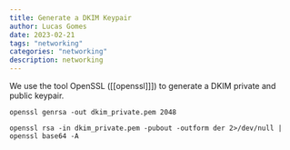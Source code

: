 ```yaml
---
title: Generate a DKIM Keypair
author: Lucas Gomes
date: 2023-02-21
tags: "networking"
categories: "networking"
description: networking
---
```

We use the tool OpenSSL ([[openssl]]]) to generate a DKIM private and public keypair.

`openssl genrsa -out dkim_private.pem 2048`

`openssl rsa -in dkim_private.pem -pubout -outform der 2>/dev/null | openssl base64 -A`

